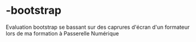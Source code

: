 # -bootstrap

Evaluation bootstrap se bassant sur des caprures d'écran d'un formateur lors de ma formation à Passerelle Numérique
